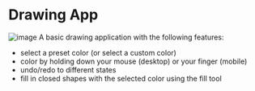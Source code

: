 # Drawing App
![image](https://user-images.githubusercontent.com/70504211/173161543-43989d40-205c-467e-8a42-bf9f3e18b375.png)
A basic drawing application with the following features:
* select a preset color (or select a custom color)
* color by holding down your mouse (desktop) or your finger (mobile)
* undo/redo to different states
* fill in closed shapes with the selected color using the fill tool
